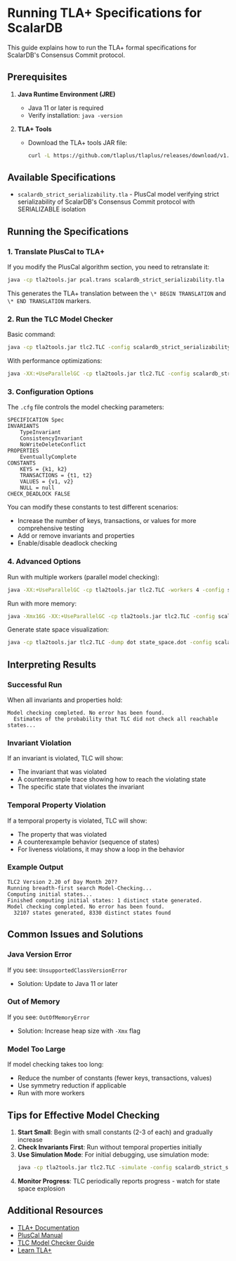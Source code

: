 # Running TLA+ Specifications for ScalarDB

This guide explains how to run the TLA+ formal specifications for ScalarDB's Consensus Commit protocol.

## Prerequisites

1. **Java Runtime Environment (JRE)**
   - Java 11 or later is required
   - Verify installation: `java -version`

2. **TLA+ Tools**
   - Download the TLA+ tools JAR file:
     ```bash
     curl -L https://github.com/tlaplus/tlaplus/releases/download/v1.8.0/tla2tools.jar -o tla2tools.jar
     ```

## Available Specifications

- `scalardb_strict_serializability.tla` - PlusCal model verifying strict serializability of ScalarDB's Consensus Commit protocol with SERIALIZABLE isolation

## Running the Specifications

### 1. Translate PlusCal to TLA+

If you modify the PlusCal algorithm section, you need to retranslate it:

```bash
java -cp tla2tools.jar pcal.trans scalardb_strict_serializability.tla
```

This generates the TLA+ translation between the `\* BEGIN TRANSLATION` and `\* END TRANSLATION` markers.

### 2. Run the TLC Model Checker

Basic command:
```bash
java -cp tla2tools.jar tlc2.TLC -config scalardb_strict_serializability.cfg scalardb_strict_serializability.tla
```

With performance optimizations:
```bash
java -XX:+UseParallelGC -cp tla2tools.jar tlc2.TLC -config scalardb_strict_serializability.cfg scalardb_strict_serializability.tla
```

### 3. Configuration Options

The `.cfg` file controls the model checking parameters:

```tla
SPECIFICATION Spec
INVARIANTS 
    TypeInvariant
    ConsistencyInvariant
    NoWriteDeleteConflict
PROPERTIES
    EventuallyComplete
CONSTANTS
    KEYS = {k1, k2}
    TRANSACTIONS = {t1, t2}
    VALUES = {v1, v2}
    NULL = null
CHECK_DEADLOCK FALSE
```

You can modify these constants to test different scenarios:
- Increase the number of keys, transactions, or values for more comprehensive testing
- Add or remove invariants and properties
- Enable/disable deadlock checking

### 4. Advanced Options

Run with multiple workers (parallel model checking):
```bash
java -XX:+UseParallelGC -cp tla2tools.jar tlc2.TLC -workers 4 -config scalardb_strict_serializability.cfg scalardb_strict_serializability.tla
```

Run with more memory:
```bash
java -Xmx16G -XX:+UseParallelGC -cp tla2tools.jar tlc2.TLC -config scalardb_strict_serializability.cfg scalardb_strict_serializability.tla
```

Generate state space visualization:
```bash
java -cp tla2tools.jar tlc2.TLC -dump dot state_space.dot -config scalardb_strict_serializability.cfg scalardb_strict_serializability.tla
```

## Interpreting Results

### Successful Run
When all invariants and properties hold:
```
Model checking completed. No error has been found.
  Estimates of the probability that TLC did not check all reachable states...
```

### Invariant Violation
If an invariant is violated, TLC will show:
- The invariant that was violated
- A counterexample trace showing how to reach the violating state
- The specific state that violates the invariant

### Temporal Property Violation
If a temporal property is violated, TLC will show:
- The property that was violated
- A counterexample behavior (sequence of states)
- For liveness violations, it may show a loop in the behavior

### Example Output
```
TLC2 Version 2.20 of Day Month 20??
Running breadth-first search Model-Checking...
Computing initial states...
Finished computing initial states: 1 distinct state generated.
Model checking completed. No error has been found.
  32107 states generated, 8330 distinct states found
```

## Common Issues and Solutions

### Java Version Error
If you see: `UnsupportedClassVersionError`
- Solution: Update to Java 11 or later

### Out of Memory
If you see: `OutOfMemoryError`
- Solution: Increase heap size with `-Xmx` flag

### Model Too Large
If model checking takes too long:
- Reduce the number of constants (fewer keys, transactions, values)
- Use symmetry reduction if applicable
- Run with more workers

## Tips for Effective Model Checking

1. **Start Small**: Begin with small constants (2-3 of each) and gradually increase
2. **Check Invariants First**: Run without temporal properties initially
3. **Use Simulation Mode**: For initial debugging, use simulation mode:
   ```bash
   java -cp tla2tools.jar tlc2.TLC -simulate -config scalardb_strict_serializability.cfg scalardb_strict_serializability.tla
   ```
4. **Monitor Progress**: TLC periodically reports progress - watch for state space explosion

## Additional Resources

- [TLA+ Documentation](https://lamport.azurewebsites.net/tla/tla.html)
- [PlusCal Manual](https://lamport.azurewebsites.net/tla/p-manual.pdf)
- [TLC Model Checker Guide](https://lamport.azurewebsites.net/tla/tlc.html)
- [Learn TLA+](https://learntla.com/)
